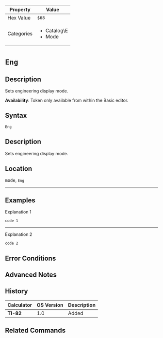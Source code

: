 | Property      | Value |
|---------------|-------|
| Hex Value     | `$68`|
| Categories    | <ul><li>Catalog\E</li><li>Mode</li></ul> |

# `Eng`

## Description
Sets engineering display mode.


<b>Availability</b>: Token only available from within the Basic editor.

## Syntax
`Eng`

## Description
Sets engineering display mode.

## Location
<kbd>mode</kbd>, `Eng`
<hr>

## Examples

Explanation 1
```ti-basic
code 1
```
---
Explanation 2
```ti-basic
code 2
```

## Error Conditions


## Advanced Notes


## History
| Calculator | OS Version | Description |
|------------|------------|-------------|
| <b>TI-82</b> | 1.0 | Added

## Related Commands

    